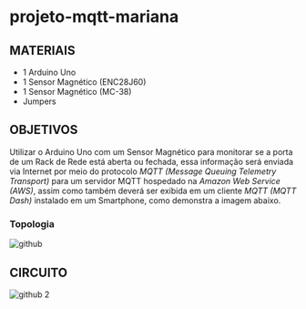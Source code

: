 # projeto-mqtt-mariana
## MATERIAIS
* 1 Arduino Uno
* 1 Sensor Magnético (ENC28J60)
* 1 Sensor Magnético (MC-38)
* Jumpers

## OBJETIVOS
Utilizar o Arduino Uno com um Sensor Magnético para monitorar se a porta de um Rack de Rede está aberta ou fechada, essa informação será enviada via Internet por meio do protocolo *MQTT (Message Queuing Telemetry Transport)* para um servidor MQTT hospedado na *Amazon Web Service (AWS)*, assim como também deverá ser exibida em um cliente *MQTT (MQTT Dash)* instalado em um Smartphone, como demonstra a imagem abaixo.

### Topologia

![github](https://user-images.githubusercontent.com/78150948/106604639-aa089900-653e-11eb-999e-bfa510f39d24.jpg)

## CIRCUITO

![github 2](https://user-images.githubusercontent.com/78150948/106604773-dde3be80-653e-11eb-90eb-a78fb3a9bba5.jpg)

